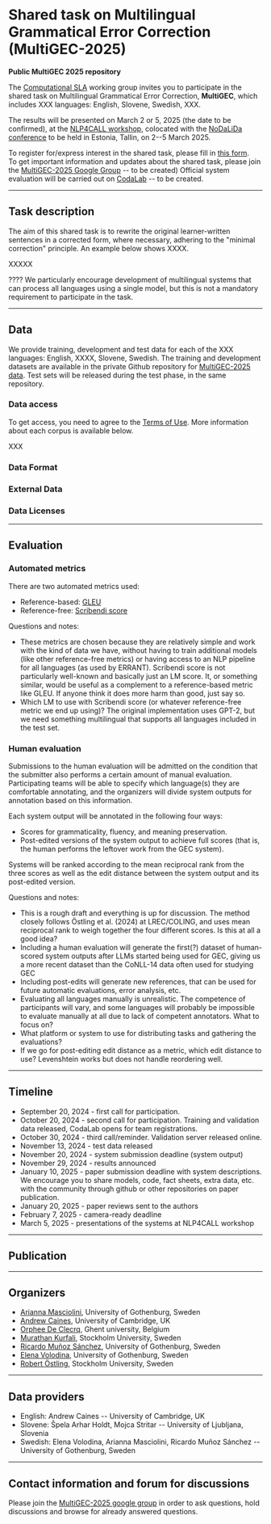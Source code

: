 # Shared task on Multilingual Grammatical Error Correction (MultiGEC-2025)

__Public MultiGEC 2025 repository__

The [Computational SLA](https://spraakbanken.gu.se/en/compsla) working group invites you to participate in the shared task on Multilingual Grammatical Error Correction, **MultiGEC**, which includes XXX languages: English, Slovene, Swedish, XXX.

The results will be presented on March 2 or 5, 2025 (the date to be confirmed), at the [NLP4CALL workshop](https://spraakbanken.gu.se/en/research/themes/icall/nlp4call-workshop-series/), colocated with the [NoDaLiDa conference](https://www.nodalida-bhlt2025.eu/conference) to be held in Estonia, Tallin, on 2--5 March 2025. 

To register for/express interest in the shared task, please fill in [this form](https://forms.gle/nTPfARVqy1XmqT4t6).   
To get important information and updates about the shared task, please join the [MultiGEC-2025 Google Group](https://groups.google.com/g/multiged-2023) -- to be created)
Official system evaluation will be carried out on [CodaLab](https://codalab.lisn.upsaclay.fr/competitions/9784) -- to be created.  

---

## Task description

The aim of this shared task is to rewrite the original learner-written sentences in a corrected form, where necessary, adhering to the "minimal correction" principle. An example below shows XXXX.

XXXXX

???? We particularly encourage development of multilingual systems that can process all languages using a single model, but this is not a mandatory requirement to participate in the task. 

---

## Data

We provide training, development and test data for each of the XXX  languages: English, XXXX, Slovene, Swedish. 
The training and development datasets are available in the private Github repository for [MultiGEC-2025 data](https://github.com/spraakbanken/multigec-2025-data/). Test sets will be released during the test phase, in the same repository. 

### Data access

To get access, you need to agree to the [Terms of Use](https://forms.gle/VLJ18WbwsxitEBYi7). 
More information about each corpus is available below. 

XXX

### Data Format


### External Data


### Data Licenses


---

## Evaluation 

### Automated metrics

There are two automated metrics used:
 * Reference-based: [GLEU](https://github.com/cnap/gec-ranking)
 * Reference-free: [Scribendi score](https://github.com/gotutiyan/scribendi_score)

Questions and notes:
 * These metrics are chosen because they are relatively simple and work with
   the kind of data we have, without having to train additional models (like
   other reference-free metrics) or having access to an NLP pipeline for all
   languages (as used by ERRANT). Scribendi score is not particularly
   well-known and basically just an LM score. It, or something similar, would
   be useful as a complement to a reference-based metric like GLEU. If anyone
   think it does more harm than good, just say so.
 * Which LM to use with Scribendi score (or whatever reference-free metric we
   end up using)? The original implementation uses GPT-2, but we need
   something multilingual that supports all languages included in the test
   set.

### Human evaluation

Submissions to the human evaluation will be admitted on the condition that the
submitter also performs a certain amount of manual evaluation. Participating
teams will be able to specify which language(s) they are comfortable
annotating, and the organizers will divide system outputs for annotation
based on this information.

Each system output will be annotated in the following four ways:
 * Scores for grammaticality, fluency, and meaning preservation.
 * Post-edited versions of the system output to achieve full scores (that is,
   the human performs the leftover work from the GEC system).

Systems will be ranked according to the mean reciprocal rank from the three
scores as well as the edit distance between the system output and its
post-edited version.

Questions and notes:
 * This is a rough draft and everything is up for discussion. The method
   closely follows Östling et al. (2024) at LREC/COLING, and uses mean
   reciprocal rank to weigh together the four different scores. Is this at all
   a good idea?
 * Including a human evaluation will generate the first(?) dataset of
   human-scored system outputs after LLMs started being used for GEC, giving
   us a more recent dataset than the CoNLL-14 data often used for studying GEC
 * Including post-edits will generate new references, that can be used for
   future automatic evaluations, error analysis, etc.
 * Evaluating all languages manually is unrealistic. The competence of
   participants will vary, and some languages will probably be impossible to
   evaluate manually at all due to lack of competent annotators.
   What to focus on?
 * What platform or system to use for distributing tasks and gathering the
   evaluations?
 * If we go for post-editing edit distance as a metric, which edit distance to
   use? Levenshtein works but does not handle reordering well.

---

## Timeline

* September 20, 2024 - first call for participation. 
* October 20, 2024 - second call for participation. Training and validation data released, CodaLab opens for team registrations.
* October 30, 2024 - third call/reminder. Validation server released online.
* November 13, 2024 - test data released
* November 20, 2024 - system submission deadline (system output)
* November 29, 2024 - results announced
* January 10, 2025 - paper submission deadline with system descriptions. We encourage you to share models, code, fact sheets, extra data, etc. with the community through github or other repositories on paper publication.
* January 20, 2025 - paper reviews sent to the authors
* February 7, 2025 - camera-ready deadline
* March 5, 2025 - presentations of the systems at NLP4CALL workshop 


---

## Publication

---

## Organizers

* [Arianna Masciolini](https://harisont.github.io/research.html), University of Gothenburg, Sweden
* [Andrew Caines](https://www.cl.cam.ac.uk/~apc38/), University of Cambridge, UK
* [Orphee De Clecrq](https://research.flw.ugent.be/en/orphee.declercq), Ghent university, Belgium
* [Murathan Kurfali](https://www.su.se/english/profiles/muku8726-1.373629), Stockholm University, Sweden
* [Ricardo Muñoz Sánchez](https://rimusa.github.io/about/), University of Gothenburg, Sweden
* [Elena Volodina](https://spraakbanken.gu.se/en/about/staff/elena), University of Gothenburg, Sweden
* [Robert Östling](https://www.su.se/english/profiles/robe-1.187515), Stockholm University, Sweden

---

## Data providers

* English: Andrew Caines -- University of Cambridge, UK
* Slovene: Špela Arhar Holdt, Mojca Stritar -- University of Ljubljana, Slovenia
* Swedish: Elena Volodina, Arianna Masciolini, Ricardo Muñoz Sánchez -- University of Gothenburg, Sweden

---  

## Contact information and forum for discussions

Please join the [MultiGEC-2025 google group](XXX) in order to ask questions, hold discussions and browse for already answered questions.
